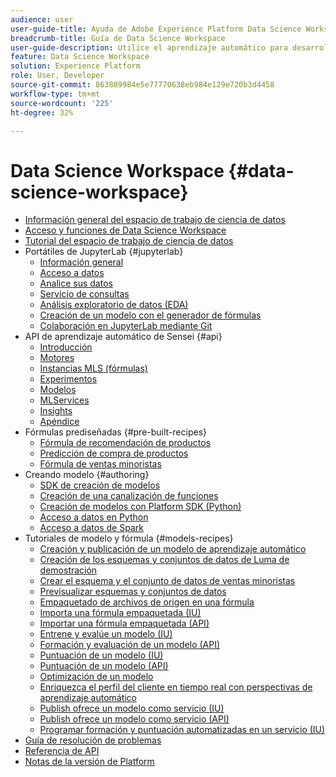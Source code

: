 ```yaml
---
audience: user
user-guide-title: Ayuda de Adobe Experience Platform Data Science Workspace
breadcrumb-title: Guía de Data Science Workspace
user-guide-description: Utilice el aprendizaje automático para desarrollar, preparar y valorar modelos y fórmulas con Adobe Sensei y JupyterLab Notebooks.
feature: Data Science Workspace
solution: Experience Platform
role: User, Developer
source-git-commit: 863889984e5e77770638eb984e129e720b3d4458
workflow-type: tm+mt
source-wordcount: '225'
ht-degree: 32%

---
```



# Data Science Workspace {#data-science-workspace}

* [Información general del espacio de trabajo de ciencia de datos](home.md)
* [Acceso y funciones de Data Science Workspace](access-features-dsw.md)
* [Tutorial del espacio de trabajo de ciencia de datos](walkthrough.md)
* Portátiles de JupyterLab {#jupyterlab}
   * [Información general](jupyterlab/overview.md)
   * [Acceso a datos](jupyterlab/access-notebook-data.md)
   * [Analice sus datos](jupyterlab/analyze-your-data.md)
   * [Servicio de consultas](jupyterlab/query-service.md)
   * [Análisis exploratorio de datos (EDA)](jupyterlab/eda-notebook.md)
   * [Creación de un modelo con el generador de fórmulas](jupyterlab/create-a-model.md)
   * [Colaboración en JupyterLab mediante Git](jupyterlab/using-git-for-collaboration.md)
* API de aprendizaje automático de Sensei {#api}
   * [Introducción](api/getting-started.md)
   * [Motores](api/engines.md)
   * [Instancias MLS (fórmulas)](api/mlinstances.md)
   * [Experimentos](api/experiments.md)
   * [Modelos](api/models.md)
   * [MLServices](api/mlservices.md)
   * [Insights](api/insights.md)
   * [Apéndice](api/appendix.md)
* Fórmulas prediseñadas {#pre-built-recipes}
   * [Fórmula de recomendación de productos](pre-built-recipes/product-recommendations.md)
   * [Predicción de compra de productos](pre-built-recipes/product-purchase-prediction.md)
   * [Fórmula de ventas minoristas](pre-built-recipes/retail-sales.md)
* Creando modelo {#authoring}
   * [SDK de creación de modelos](authoring/sdk.md)
   * [Creación de una canalización de funciones](authoring/feature-pipeline.md)
   * [Creación de modelos con Platform SDK (Python)](authoring/platform-sdk.md)
   * [Acceso a datos en Python](authoring/python.md)
   * [Acceso a datos de Spark](authoring/spark.md)
* Tutoriales de modelo y fórmula {#models-recipes}
   * [Creación y publicación de un modelo de aprendizaje automático](models-recipes/create-publish-model.md)
   * [Creación de los esquemas y conjuntos de datos de Luma de demostración](models-recipes/create-luma-data.md)
   * [Crear el esquema y el conjunto de datos de ventas minoristas](models-recipes/create-retails-sales-dataset.md)
   * [Previsualizar esquemas y conjuntos de datos](models-recipes/preview-schema-data.md)
   * [Empaquetado de archivos de origen en una fórmula](models-recipes/package-source-files-recipe.md)
   * [Importa una fórmula empaquetada (IU)](models-recipes/import-packaged-recipe-ui.md)
   * [Importar una fórmula empaquetada (API)](models-recipes/import-packaged-recipe-api.md)
   * [Entrene y evalúe un modelo (IU)](models-recipes/train-evaluate-model-ui.md)
   * [Formación y evaluación de un modelo (API)](models-recipes/train-evaluate-model-api.md)
   * [Puntuación de un modelo (IU)](models-recipes/score-model-ui.md)
   * [Puntuación de un modelo (API)](models-recipes/score-model-api.md)
   * [Optimización de un modelo](models-recipes/optimize-model.md)
   * [Enriquezca el perfil del cliente en tiempo real con perspectivas de aprendizaje automático](models-recipes/enrich-profile.md)
   * [Publish ofrece un modelo como servicio (IU)](models-recipes/publish-model-service-ui.md)
   * [Publish ofrece un modelo como servicio (API)](models-recipes/publish-model-service-api.md)
   * [Programar formación y puntuación automatizadas en un servicio (IU)](models-recipes/schedule-models-ui.md)
* [Guía de resolución de problemas](troubleshooting-guide.md)
* [Referencia de API](https://developer.adobe.com/experience-platform-apis/references/sensei-machine-learning/)
* [Notas de la versión de Platform](https://experienceleague.adobe.com/es/docs/experience-platform/release-notes/latest)